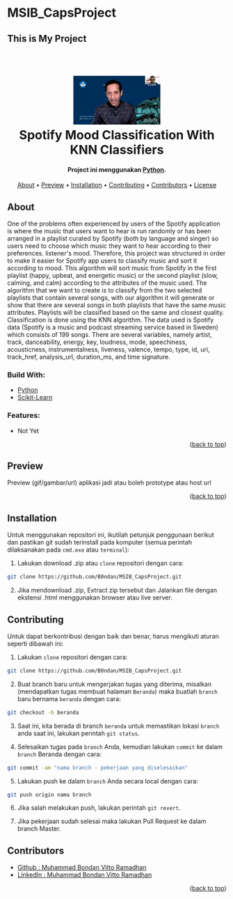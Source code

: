 # MSIB_CapsProject
## This is My Project 

<h1 align="center">
  <br>
  <a href="#" target="_blank"><img src="img/mendikbudristek-nadiem-makarim-2411.jpg" width="200"></a>
  <br>
  Spotify Mood Classification With KNN Classifiers
  <br>
</h1>

<h4 align="center">Project ini menggunakan <a href="https://www.python.org/" target="_blank">Python</a>.</h4>

<p align="center">
  <a href="#about">About</a> •
  <a href="#preview">Preview</a> •
  <a href="#installation">Installation</a> •
  <a href="#contributing">Contributing</a> •
  <a href="#contributors">Contributors</a> •
  <a href="#license">License</a>
</p>

<!-- ABOUT THE PROJECT -->
## About
One of the problems often experienced by users of the Spotify application is where the music that users want to hear is run randomly or has been arranged in a playlist curated by Spotify (both by language and singer) so users need to choose which music they want to hear according to their preferences. listener's mood. Therefore, this project was structured in order to make it easier for Spotify app users to classify music and sort it according to mood. This algorithm will sort music from Spotify in the first playlist (happy, upbeat, and energetic music) or the second playlist (slow, calming, and calm) according to the attributes of the music used. The algorithm that we want to create is to classify from the two selected playlists that contain several songs, with our algorithm it will generate or show that there are several songs in both playlists that have the same music attributes. Playlists will be classified based on the same and closest quality. Classification is done using the KNN algorithm. The data used is Spotify data (Spotify is a music and podcast streaming service based in Sweden) which consists of 199 songs. There are several variables, namely artist, track, danceability, energy, key, loudness, mode, speechiness, acousticness, instrumentalness, liveness, valence, tempo, type, id, uri, track_href, analysis_url, duration_ms, and time signature. 

### Build With:

* [Python](https://www.python.org/)
* [Scikit-Learn](https://scikit-learn.org/stable/)

### Features:
* Not Yet
<p align="right">(<a href="#top">back to top</a>)</p>

<!-- Preview Application -->
## Preview
Preview (gif/gambar/url) aplikasi jadi atau boleh prototype atau host url

<p align="right">(<a href="#top">back to top</a>)</p>

<!-- How to Install -->
## Installation
Untuk menggunakan repositori ini, ikutilah petunjuk penggunaan berikut dan pastikan git sudah terinstall pada komputer (semua perintah dilaksanakan pada `cmd.exe` atau `terminal`):

1. Lakukan download .zip atau `clone` repositori dengan cara:
```bash
git clone https://github.com/B0ndan/MSIB_CapsProject.git
```

2. Jika mendownload .zip, Extract zip tersebut dan Jalankan file dengan ekstensi .html menggunakan browser atau live server.

<!-- How to Contribute -->
## Contributing
Untuk dapat berkontribusi dengan baik dan benar, harus mengikuti aturan seperti dibawah ini:
1. Lakukan `clone` repositori dengan cara:
```bash
git clone https://github.com/B0ndan/MSIB_CapsProject.git
```

2. Buat branch baru untuk mengerjakan tugas yang diterima, misalkan (mendapatkan tugas membuat halaman `Beranda`) maka buatlah `branch` baru bernama `beranda` dengan cara:
```bash
git checkout -b beranda
```

3. Saat ini, kita berada di branch `beranda` untuk memastikan lokasi `branch` anda saat ini, lakukan perintah `git status`.

4. Selesaikan tugas pada `branch` Anda, kemudian lakukan `commit` ke dalam `branch` Beranda dengan cara:
```bash
git commit -am "nama branch - pekerjaan yang diselesaikan"
```

5. Lakukan push ke dalam `branch` Anda secara local dengan cara:
```bash
git push origin nama branch
```

6. Jika salah melakukan push, lakukan perintah `git revert`.

7. Jika pekerjaan sudah selesai maka lakukan Pull Request ke dalam branch Master.

<!-- Contributors -->
## Contributors
* [Github : Muhammad Bondan Vitto Ramadhan](https://github.com/B0ndan)
* [LinkedIn : Muhammad Bondan Vitto Ramadhan](https://www.linkedin.com/in/bondanvitto/)
<p align="right">(<a href="#top">back to top</a>)</p>
